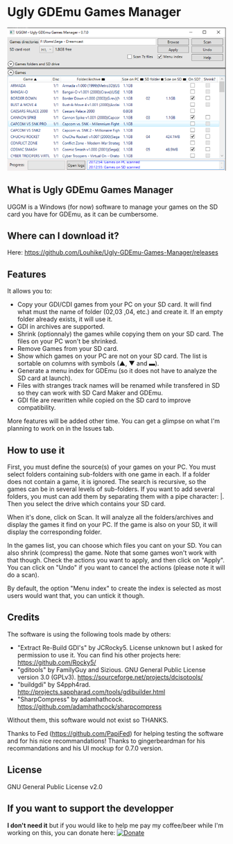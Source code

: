 # Ugly GDEmu Games Manager
![alt text](./capture1.png)

## What is Ugly GDEmu Games Manager
UGGM is a Windows (for now) software to manage your games on the SD card you have for GDEmu, as it can be cumbersome.

## Where can I download it?
Here: https://github.com/Louhike/Ugly-GDEmu-Games-Manager/releases

## Features
It allows you to:
* Copy your GDI/CDI games from your PC on your SD card. It will find what must the name of folder (02,03 ,04, etc.) and create it. If an empty folder already exists, it will use it.
* GDI in archives are supported.
* Shrink (optionnaly) the games while copying them on your SD card. The files on your PC won't be shrinked.
* Remove Games from your SD card.
* Show which games on your PC are not on your SD card. The list is sortable on columns with symbols (▲, ▼ and ▬).
* Generate a menu index for GDEmu (so it does not have to analyze the SD card at launch).
* Files with stranges track names will be renamed while transfered in SD so they can work with SD Card Maker and GDEmu.
* GDI file are rewritten while copied on the SD card to improve compatibility.

More features will be added other time. You can get a glimpse on what I'm planning to work on in the Issues tab.

## How to use it
First, you must define the source(s) of your games on your PC. You must select folders containing sub-folders with one game in each. If a folder does not contain a game, it is ignored. The search is recursive, so the games can be in several levels of sub-folders. If you want to add several folders, you must can add them by separating them with a pipe character: |. Then you select the drive which contains your SD card.

When it's done, click on Scan. It will analyze all the folders/archives and display the games it find on your PC. If the game is also on your SD, it will display the corresponding folder.

In the games list, you can choose which files you cant on your SD. You can also shrink (compress) the game. Note that some games won't work with that though. Check the actions you want to apply, and then click on "Apply". You can click on "Undo" if you want to cancel the actions (please note it will do a scan).

By default, the option "Menu index" to create the index is selected as most users would want that, you can untick it though.

## Credits
The software is using the following tools made by others:
* "Extract Re-Build GDI's" by JCRocky5. License unknown but I asked for permission to use it. You can find his other projects here: https://github.com/Rocky5/
* "gditools" by FamilyGuy and Sizious. GNU General Public License version 3.0 (GPLv3). https://sourceforge.net/projects/dcisotools/
* "buildgdi" by S4pph4rad. http://projects.sappharad.com/tools/gdibuilder.html
* "SharpCompress" by adamhathcock. https://github.com/adamhathcock/sharpcompress

Without them, this software would not exist so THANKS.

Thanks to Fed (https://github.com/PapiFed) for helping testing the software and for his nice recommandations!
Thanks to gingerbeardman for his recommandations and his UI mockup for 0.7.0 version.

## License
GNU General Public License v2.0

## If you want to support the developper
__I don't need it__ but if you would like to help me pay my coffee/beer while I'm working on this, you can donate here: [![Donate](https://img.shields.io/badge/Donate-PayPal-green.svg)](https://www.paypal.com/cgi-bin/webscr?cmd=_donations&business=GU9TN9WV3PMHA&currency_code=EUR&source=url)
